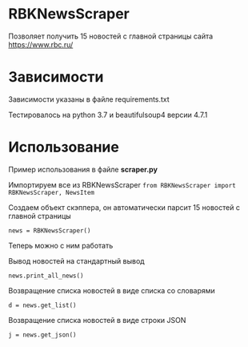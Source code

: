 # RBKNewsScraper
Позволяет получить 15 новостей с главной страницы сайта  https://www.rbc.ru/

# Зависимости
Зависимости указаны в файле requirements.txt

Тестировалось на python 3.7 и beautifulsoup4 версии 4.7.1

# Использование
Пример использования в файле **scraper.py**


Импортируем все из RBKNewsScraper
`from RBKNewsScraper import RBKNewsScraper, NewsItem`

Создаем объект скэппера, он автоматически парсит 15 новостей с главной страницы

`news = RBKNewsScraper()`


Теперь можно с ним работать

Вывод новостей на стандартный вывод

`news.print_all_news()`

Возвращение списка новостей в виде списка со словарями

`d = news.get_list()`


Возвращение списка новостей в виде строки JSON

`j = news.get_json()`


